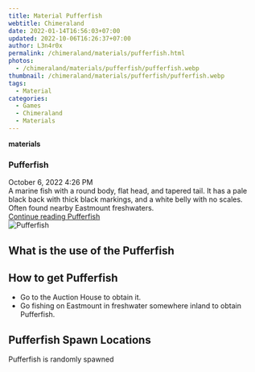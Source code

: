 ```yaml
---
title: Material Pufferfish
webtitle: Chimeraland
date: 2022-01-14T16:56:03+07:00
updated: 2022-10-06T16:26:37+07:00
author: L3n4r0x
permalink: /chimeraland/materials/pufferfish.html
photos:
  - /chimeraland/materials/pufferfish/pufferfish.webp
thumbnail: /chimeraland/materials/pufferfish/pufferfish.webp
tags:
  - Material
categories:
  - Games
  - Chimeraland
  - Materials
---
```


<section id="bootstrap-wrapper">
  <link
    rel="stylesheet"
    href="https://cdn.statically.io/gh/dimaslanjaka/Web-Manajemen/40ac3225/css/bootstrap-4.5-wrapper.css"
  />
  <div
    class="row g-0 border rounded overflow-hidden flex-md-row mb-4 shadow-sm position-relative"
  >
    <div class="col p-4 d-flex flex-column position-static">
      <strong class="d-inline-block mb-2 text-success">materials</strong>
      <h3 class="mb-0">Pufferfish</h3>
      <div class="mb-1 text-muted">October 6, 2022 4:26 PM</div>
      <div class="mb-2 border p-1">
        A marine fish with a round body, flat head, and tapered tail. It has a
        pale black back with thick black markings, and a white belly with no
        scales. Often found nearby Eastmount freshwaters.
      </div>
      <a
        href="/chimeraland/materials/pufferfish.html"
        class="stretched-link d-none"
        >Continue reading Pufferfish</a
      >
    </div>
    <div class="col-auto d-none d-lg-block">
      <img
        src="/chimeraland/materials/pufferfish/pufferfish.webp"
        alt="Pufferfish"
      />
    </div>
  </div>
  <div class="row">
    <div class="col-lg-6 col-12 mb-2">
      <div class="card">
        <div class="card-body">
          <h2 class="card-title">What is the use of the Pufferfish</h2>
          <div class="card-text"><ul></ul></div>
        </div>
      </div>
    </div>
    <div class="col-lg-6 col-12 mb-2">
      <div class="card">
        <div class="card-body">
          <h2 class="card-title">How to get Pufferfish</h2>
          <div class="card-text">
            <ul>
              <li>Go to the Auction House to obtain it.</li>
              <li>
                Go fishing on Eastmount in freshwater somewhere inland to obtain
                Pufferfish.
              </li>
            </ul>
          </div>
        </div>
      </div>
    </div>
    <div class="col-12 mb-2">
      <h2>Pufferfish Spawn Locations</h2>
      <p>Pufferfish is randomly spawned</p>
    </div>
  </div>
</section>
